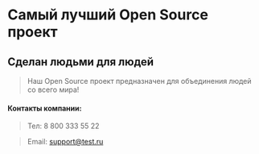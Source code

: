 # Самый лучший Open Source проект

## Сделан людьми для людей

> Наш Open Source проект предназначен для объединения людей со всего мира!

#### Контакты компании:
>Тел: 8 800 333 55 22

>Email: support@test.ru
